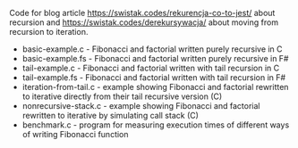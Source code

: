 Code for blog article <https://swistak.codes/rekurencja-co-to-jest/> about recursion and https://swistak.codes/derekursywacja/ about moving from recursion to iteration.

* basic-example.c - Fibonacci and factorial written purely recursive in C
* basic-example.fs - Fibonacci and factorial written purely recursive in F#
* tail-example.c - Fibonacci and factorial written with tail recursion in C
* tail-example.fs - Fibonacci and factorial written with tail recursion in F#
* iteration-from-tail.c - example showing Fibonacci and factorial rewritten to iterative directly from their tail recursive version (C)
* nonrecursive-stack.c - example showing Fibonacci and factorial rewritten to iterative by simulating call stack (C)
* benchmark.c - program for measuring execution times of different ways of writing Fibonacci function
